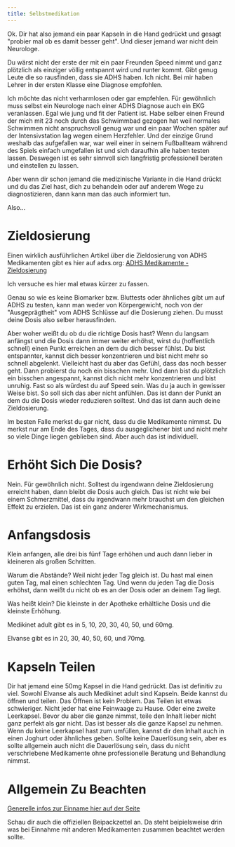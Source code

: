 ```yaml
---
title: Selbstmedikation
---
```


Ok. Dir hat also jemand ein paar Kapseln in die Hand gedrückt und gesagt "probier mal ob es damit besser geht". Und dieser jemand war nicht dein Neurologe.

Du wärst nicht der erste der mit ein paar Freunden Speed nimmt und ganz plötzlich als einziger völlig entspannt wird und runter kommt. Gibt genug Leute die so rausfinden, dass sie ADHS haben.
Ich nicht. Bei mir haben Lehrer in der ersten Klasse eine Diagnose empfohlen.

Ich möchte das nicht verharmlosen oder gar empfehlen. Für gewöhnlich muss selbst ein Neurologe nach einer ADHS Diagnose auch ein EKG veranlassen. Egal wie jung und fit der Patient ist. Habe selber einen Freund der mich mit 23 noch durch das Schwimmbad gezogen hat weil normales Schwimmen nicht anspruchsvoll genug war und ein paar Wochen später auf der Intensivstation lag wegen einem Herzfehler. Und der einzige Grund weshalb das aufgefallen war, war weil einer in seinem Fußballteam während des Spiels einfach umgefallen ist und sich daraufhin alle haben testen lassen.
Deswegen ist es sehr sinnvoll sich langfristig professionell beraten und einstellen zu lassen.

Aber wenn dir schon jemand die medizinische Variante in die Hand drückt und du das Ziel hast, dich zu behandeln oder auf anderem Wege zu diagnostizieren, dann kann man das auch informiert tun.

Also...

# Zieldosierung

Einen wirklich ausführlichen Artikel über die Zieldosierung von ADHS Medikamenten gibt es hier auf adxs.org: [ADHS Medikamente - Zieldosierung](https://www.adxs.org/de/page/232/eindosierung-von-medikamenten-bei-adhs#content-215-zieldosierung)

Ich versuche es hier mal etwas kürzer zu fassen.

Genau so wie es keine Biomarker bzw. Bluttests oder ähnliches gibt um auf ADHS zu testen, kann man weder von Körpergewicht, noch von der "Ausgeprägtheit" vom ADHS Schlüsse auf die Dosierung ziehen.
Du musst deine Dosis also selber herausfinden.

Aber woher weißt du ob du die richtige Dosis hast? Wenn du langsam anfängst und die Dosis dann immer weiter erhöhst, wirst du (hoffentlich schnell) einen Punkt erreichen an dem du dich besser fühlst. Du bist entspannter, kannst dich besser konzentrieren und bist nicht mehr so schnell abgelenkt.
Vielleicht hast du aber das Gefühl, dass das noch besser geht. Dann probierst du noch ein bisschen mehr. Und dann bist du plötzlich ein bisschen angespannt, kannst dich nicht mehr konzentrieren und bist unruhig. Fast so als würdest du auf Speed sein. Was du ja auch in gewisser Weise bist. So soll sich das aber nicht anfühlen. Das ist dann der Punkt an dem du die Dosis wieder reduzieren solltest. Und das ist dann auch deine Zieldosierung.

Im besten Falle merkst du gar nicht, dass du die Medikamente nimmst. Du merkst nur am Ende des Tages, dass du ausgeglichener bist und nicht mehr so viele Dinge liegen geblieben sind. Aber auch das ist individuell.

# Erhöht Sich Die Dosis?

Nein. Für gewöhnlich nicht. Solltest du irgendwann deine Zieldosierung erreicht haben, dann bleibt die Dosis auch gleich. Das ist nicht wie bei einem Schmerzmittel, dass du irgendwann mehr brauchst um den gleichen Effekt zu erzielen. Das ist ein ganz anderer Wirkmechanismus.

# Anfangsdosis

Klein anfangen, alle drei bis fünf Tage erhöhen und auch dann lieber in kleineren als großen Schritten.

Warum die Abstände? Weil nicht jeder Tag gleich ist. Du hast mal einen guten Tag, mal einen schlechten Tag. Und wenn du jeden Tag die Dosis erhöhst, dann weißt du nicht ob es an der Dosis oder an deinem Tag liegt.

Was heißt klein? Die kleinste in der Apotheke erhältliche Dosis und die kleinste Erhöhung.

Medikinet adult gibt es in 5, 10, 20, 30, 40, 50, und 60mg.

Elvanse gibt es in 20, 30, 40, 50, 60, und 70mg.

# Kapseln Teilen

Dir hat jemand eine 50mg Kapsel in die Hand gedrückt. Das ist definitiv zu viel. Sowohl Elvanse als auch Medikinet adult sind Kapseln. Beide kannst du öffnen und teilen. Das Öffnen ist kein Problem. Das Teilen ist etwas schwieriger. Nicht jeder hat eine Feinwaage zu Hause. Oder eine zweite Leerkapsel.
Bevor du aber die ganze nimmst, teile den Inhalt lieber nicht ganz perfekt als gar nicht. Das ist besser als die ganze Kapsel zu nehmen.
Wenn du keine Leerkapsel hast zum umfüllen, kannst dir den Inhalt auch in einen Joghurt oder ähnliches geben.
Sollte keine Dauerlösung sein, aber es sollte allgemein auch nicht die Dauerlösung sein, dass du nicht verschriebene Medikamente ohne professionelle Beratung und Behandlung nimmst.

# Allgemein Zu Beachten

[Generelle infos zur Einname hier auf der Seite](behandlung_medikamente.md#was_kann_ich_bei_der_einnahme_beachten)

Schau dir auch die offiziellen Beipackzettel an. Da steht beipielsweise drin was bei Einnahme mit anderen Medikamenten zusammen beachtet werden sollte.